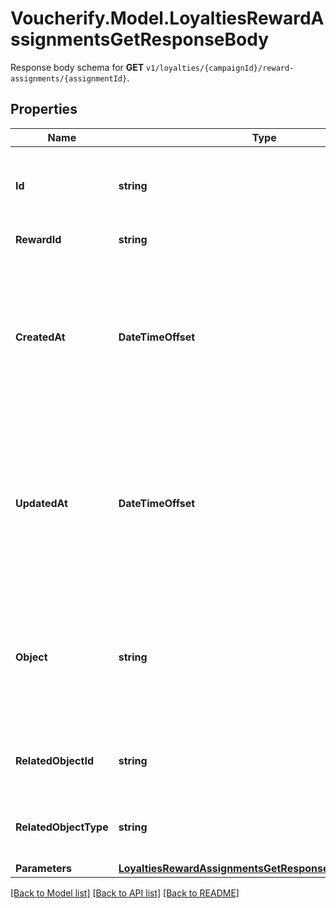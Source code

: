 # Voucherify.Model.LoyaltiesRewardAssignmentsGetResponseBody
Response body schema for **GET** `v1/loyalties/{campaignId}/reward-assignments/{assignmentId}`.

## Properties

Name | Type | Description | Notes
------------ | ------------- | ------------- | -------------
**Id** | **string** | Unique reward assignment ID, assigned by Voucherify. | [optional] 
**RewardId** | **string** | Associated reward ID. | [optional] 
**CreatedAt** | **DateTimeOffset** | Timestamp representing the date and time when the reward assignment was created. The value is shown in the ISO 8601 format. | [optional] 
**UpdatedAt** | **DateTimeOffset** | Timestamp representing the date and time when the reward assignment was updated. The value is shown in the ISO 8601 format. | [optional] 
**Object** | **string** | The type of the object represented by the JSON. This object stores information about the reward assignment. | [optional] [default to ObjectEnum.RewardAssignment]
**RelatedObjectId** | **string** | Related object ID to which the reward was assigned. | [optional] 
**RelatedObjectType** | **string** | Related object type to which the reward was assigned. | [optional] [default to RelatedObjectTypeEnum.Campaign]
**Parameters** | [**LoyaltiesRewardAssignmentsGetResponseBodyParameters**](LoyaltiesRewardAssignmentsGetResponseBodyParameters.md) |  | [optional] 

[[Back to Model list]](../../README.md#documentation-for-models) [[Back to API list]](../../README.md#documentation-for-api-endpoints) [[Back to README]](../../README.md)


